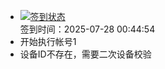 - [![签到状态](https://github.com/womade/Cloud189-Actions/actions/workflows/main.yml/badge.svg?branch=main)](https://github.com/womade/Cloud189-Actions/actions/workflows/main.yml) <br> 签到时间：2025-07-28 00:44:54
- 开始执行帐号1
- 设备ID不存在，需要二次设备校验
